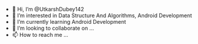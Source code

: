 - 👋 Hi, I’m @UtkarshDubey142
- 👀 I’m interested in Data Structure And Algorithms, Android Development 
- 🌱 I’m currently learning Android Development
- 💞️ I’m looking to collaborate on ...
- 📫 How to reach me ...

<!---
UtkarshDubey142/UtkarshDubey142 is a ✨ special ✨ repository because its `README.md` (this file) appears on your GitHub profile.
You can click the Preview link to take a look at your changes.
--->
